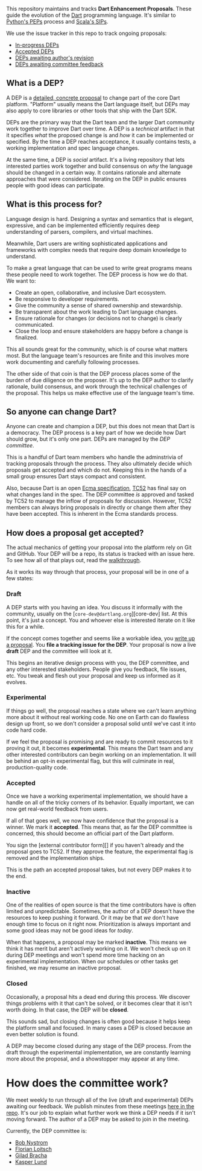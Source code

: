 This repository maintains and tracks **Dart Enhancement Proposals**. These
guide the evolution of the [Dart][] programming language. It's similar to
[Python's PEPs][pep] process and [Scala's SIPs][sip].

[dart]: https://www.dartlang.org/
[pep]: https://www.python.org/dev/peps/
[sip]: http://docs.scala-lang.org/sips/

We use the issue tracker in this repo to track ongoing proposals:

* [In-progress DEPs][open]
* [Accepted DEPs][accepted]
* [DEPs awaiting author's revision][revise]
* [DEPs awaiting committee feedback][review]

[open]: https://github.com/dart-lang/dart_enhancement_proposals/issues
[accepted]: https://github.com/dart-lang/dart_enhancement_proposals/issues?q=label%3Aaccepted+
[revise]: https://github.com/dart-lang/dart_enhancement_proposals/labels/awaiting%20revision
[review]: https://github.com/dart-lang/dart_enhancement_proposals/labels/awaiting%20review

## What is a DEP?

A DEP is a [detailed, concrete proposal][template] to change part of the core
Dart platform. "Platform" usually means the Dart language itself, but DEPs may
also apply to core libraries or other tools that ship with the Dart SDK.

[template]: https://github.com/dart-lang/dart_enhancement_proposals/blob/master/DEP%20Template.md

DEPs are the primary way that the Dart team and the larger Dart community work
together to improve Dart over time. A DEP is a *technical* artifact in that it
specifies *what* the proposed change is and *how* it can be implemented or
specified. By the time a DEP reaches acceptance, it usually contains tests, a
working implementation and spec language changes.

At the same time, a DEP is *social* artifact. It's a living repository that
lets interested parties work together and build consensus on *why* the language
should be changed in a certain way. It contains rationale and alternate
approaches that were considered. Iterating on the DEP in public ensures people
with good ideas can participate.

## What is this process for?

Language design is hard. Designing a syntax and semantics that is elegant,
expressive, and can be implemented efficiently requires deep understanding of
parsers, compilers, and virtual machines.

Meanwhile, Dart users are writing sophisticated applications and frameworks
with complex needs that require deep domain knowledge to understand.

To make a great language that can be used to write great programs means these
people need to work together. The DEP process is how we do that. We want to:

* Create an open, collaborative, and inclusive Dart ecosystem.
* Be responsive to developer requirements.
* Give the community a sense of shared ownership and stewardship.
* Be transparent about the work leading to Dart language changes.
* Ensure rationale for changes (or decisions not to change) is clearly
  communicated.
* Close the loop and ensure stakeholders are happy before a change is
  finalized.

This all sounds great for the community, which is of course what matters most.
But the language team's resources are finite and this involves more work
documenting and carefully following processes.

The other side of that coin is that the DEP process places some of the burden
of due diligence on the proposer. It's up to the DEP author to clarify
rationale, build consensus, and work through the technical challenges of the
proposal. This helps us make effective use of the language team's time.

## So anyone can change Dart?

Anyone can create and champion a DEP, but this does not mean that Dart is a
democracy. The DEP process is a key part of how we decide how Dart should grow,
but it's only one part. DEPs are managed by the *DEP committee*.

This is a handful of Dart team members who handle the adminstrivia of tracking
proposals through the process. They also ultimately decide which proposals get
accepted and which do not. Keeping this in the hands of a small group ensures
Dart stays compact and consistent.

Also, because Dart is an open [Ecma specification][spec], [TC52][] has
final say on what changes land in the spec. The DEP
committee *is* approved and tasked by TC52 to manage the inflow of proposals
for discussion. However, TC52 members can always bring proposals in directly or
change them after they have been accepted. This is inherent in the Ecma
standards process.

[spec]: https://www.dartlang.org/docs/spec/
[TC52]: http://www.ecma-international.org/memento/TC52.htm

## How does a proposal get accepted?

The actual mechanics of getting your proposal into the platform rely on Git and
GitHub. Your DEP will be a repo, its status is tracked with an issue here. To
see how all of that plays out, read the [walkthrough][].

[walkthrough]: https://github.com/dart-lang/dart_enhancement_proposals/blob/master/Walkthrough.md

As it works its way through that process, your proposal will be in one of a few
states:

### Draft

A DEP starts with you having an idea. You discuss it informally with the
community, usually on the [`core-dev@dartlang.org`][core-dev] list. At this
point, it's just a concept. You and whoever else is interested iterate on it
like this for a while.

If the concept comes together and seems like a workable idea, you [write up a
proposal][template]. You **file a tracking issue for the DEP**. Your proposal is
now a live **draft** DEP and the committee will look at it.

This begins an iterative design process with you, the DEP committee, and any
other interested stakeholders. People give you feedback, file issues, etc. You
tweak and flesh out your proposal and keep us informed as it evolves.

### Experimental

If things go well, the proposal reaches a state where we can't learn anything
more about it without real working code. No one on Earth can do flawless design
up front, so we don't consider a proposal solid until we've cast it into code
hard code.

If we feel the proposal is promising and are ready to commit resources to it
proving it out, it becomes **experimental**. This means the Dart team and any
other interested contributors can begin working on an implementation. It will be
behind an opt-in experimental flag, but this will culminate in real,
production-quality code.

### Accepted

Once we have a working experimental implementation, we should have a handle on
all of the tricky corners of its behavior. Equally important, we can now get
real-world feedback from users.

If all of that goes well, we now have confidence that the proposal is a winner.
We mark it **accepted**. This means that, as far the DEP committee is concerned,
this should become an official part of the Dart platform.

You sign the [external contributor form][] if you haven't already and the
proposal goes to TC52. If they approve the feature, the experimental flag is
removed and the implementation ships.

[external contributer form]: http://www.ecma-international.org/memento/TC52%20policy/Contribution%20form%20to%20TC52%20Royalty%20Free%20Task%20Group%20as%20a%20non-member.pdf

This is the path an accepted proposal takes, but not every DEP makes it to the
end.

### Inactive

One of the realities of open source is that the time contributors have is often
limited and unpredictable. Sometimes, the author of a DEP doesn't have the
resources to keep pushing it forward. Or it may be that *we* don't have enough
time to focus on it right now. Prioritization is always important and some good
ideas may not be good ideas for *today*.

When that happens, a proposal may be marked **inactive**. This means we think it
has merit but aren't actively working on it. We won't check up on it during DEP
meetings and won't spend more time hacking on an experimental implementation.
When our schedules or other tasks get finished, we may resume an inactive
proposal.

### Closed

Occasionally, a proposal hits a dead end during this process. We discover things
problems with it that can't be solved, or it becomes clear that it isn't worth
doing. In that case, the DEP will be **closed**.

This sounds sad, but closing changes is often good because it helps keep the
platform small and focused. In many cases a DEP is closed because an even better
solution is found.

A DEP may become closed during any stage of the DEP process. From the draft
through the experimental implementation, we are constantly learning more about
the proposal, and a showstopper may appear at any time.

# How does the committee work?

We meet weekly to run through all of the live (draft and experimental) DEPs
awaiting our feedback. We publish minutes from these meetings [here in the
repo][minutes]. It's our job to explain what further work we think a DEP needs
if it isn't moving forward. The author of a DEP may be asked to join in the
meeting.

[minutes]: https://github.com/dart-lang/dart_enhancement_proposals/tree/master/Meetings

Currently, the DEP committee is:

* [Bob Nystrom][bob]
* [Florian Loitsch][florian]
* [Gilad Bracha][gilad]
* [Kasper Lund][kasper]

[bob]: https://github.com/munificent
[gilad]: https://github.com/gbracha
[florian]: https://github.com/floitschG
[kasper]: https://github.com/kasperl


